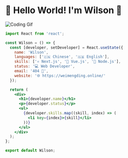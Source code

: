 # 👋 Hello World! I'm Wilson 🐼

![Coding Gif](https://media.giphy.com/media/WUlplcMpOCEmTGBtBW/giphy.gif)

```jsx
import React from 'react';

const Wilson = () => {
  const [developer, setDeveloper] = React.useState({
    name: 'Wilson',
    languages: ['🇨🇳 Chinese', '🇬🇧 English'],
    skills: ['⚛️ Next.js', '🖖 Vue.js', '🚀 Node.js'],
    status: '💻 Web Developer',
    email: '404 🙈',
    website: '🌐 https://weimengding.online/'
  });

  return (
    <div>
      <h1>{developer.name}</h1>
      <p>{developer.status}</p>
      <ul>
        {developer.skills.map((skill, index) => (
          <li key={index}>{skill}</li>
        ))}
      </ul>
    </div>
  );
};

export default Wilson;
